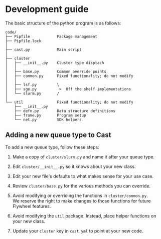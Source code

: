 # Development guide

The basic structure of the python program is as follows:

```
code/
├── Pipfile            Package management
├── Pipfile.lock
│
├── cast.py            Main script
│
├── cluster
│   ├── __init__.py    Cluster type disptach
│   │
│   ├── base.py        Common override points
│   ├── common.py      Fixed functionality; do not modify
│   │
│   ├── lsf.py         \
│   ├── sge.py          >  Off the shelf implementations
│   └── slurm.py       /
│
└── util               Fixed functionality; do not modify
    ├── __init__.py
    ├── defn.py        Data structure definitions
    ├── frame.py       Program setup
    └── net.py         SDK helpers
```

## Adding a new queue type to Cast

To add a new queue type, follow these steps:

1. Make a copy of `cluster/slurm.py` and name it after your queue type.

2. Edit `cluster/__init__.py` so it knows about your new class.

3. Edit your new file's defaults to what makes sense for your use case.

4. Review `cluster/base.py` for the various methods you can override.

5. Avoid modifying or overriding the functions in `cluster/common.py`.<br/>
We reserve the right to make changes to those functions for future Flywheel features.

6. Avoid modifying the `util` package. Instead, place helper functions on your new class.

7. Update your `cluster` key in `cast.yml` to point at your new code.
